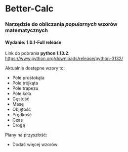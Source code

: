 # **Better-Calc**
### Narzędzie do obliczania *popularnych* wzorów matematycznych
#### Wydanie: 1.0.1-Full release
Link do pobrania **python 1.13.2**: https://www.python.org/downloads/release/python-3132/

Aktualnie dostępne wzory to:
- Pole prostokąta
- Pole trójkąta
- Pole trapezu
- Pole koła
- Gęstość
- Masę
- Objętość
- Prędkość
- Czas
- Drogę

Plany na przyszłość:
- Dodać więcej wzorów
